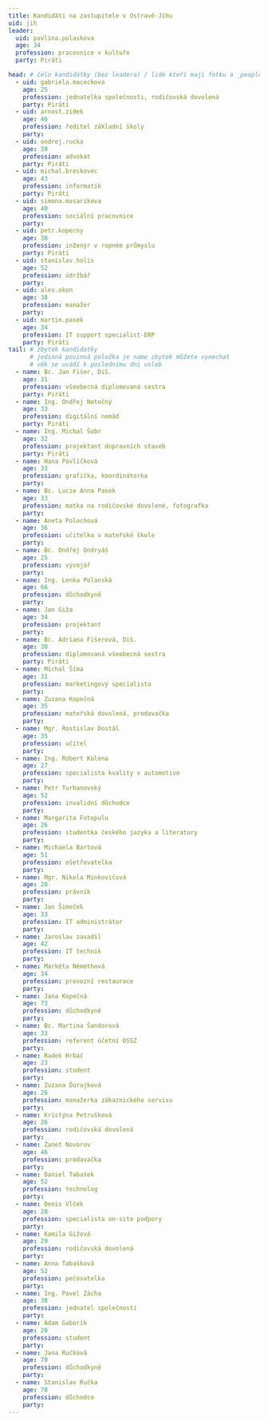 ```yaml
---
title: Kandidáti na zastupitele v Ostravě-Jihu
uid: jih
leader:
  uid: pavlina.polaskova
  age: 34
  profession: pracovnice v kultuře
  party: Piráti

head: # čelo kandidátky (bez leadera) / lidé kteří mají fotku a _people/jmeno.md
  - uid: gabriela.maceckova
    age: 25
    profession: jednatelka společnosti, rodičovská dovolená
    party: Piráti
  - uid: arnost.zidek
    age: 46
    profession: ředitel základní školy
    party:
  - uid: ondrej.rucka
    age: 39
    profession: advokát
    party: Piráti
  - uid: michal.breskovec
    age: 43
    profession: informatik
    party: Piráti
  - uid: simona.masarikova
    age: 40
    profession: sociální pracovnice
    party:
  - uid: petr.kopecny
    age: 38
    profession: inženýr v ropném průmyslu
    party: Piráti
  - uid: stanislav.holis
    age: 52
    profession: údržbář
    party:
  - uid: ales.okon
    age: 38
    profession: manažer
    party:
  - uid: martin.pasek
    age: 34
    profession: IT support specialist-ERP
    party: Piráti
tail: # zbytek kandidatky
      # jedinná povinná položka je name zbytek můžete vynechat
      # věk se uvádí k poslednímu dni voleb
  - name: Bc. Jan Fišer, DiS.
    age: 31
    profession: všeobecná diplomovaná sestra
    party: Piráti
  - name: Ing. Ondřej Netočný
    age: 33
    profession: digitální nomád
    party: Piráti
  - name: Ing. Michal Šobr
    age: 32
    profession: projektant dopravních staveb
    party: Piráti
  - name: Hana Pavlíčková
    age: 33
    profession: grafička, koordinátorka
    party: 
  - name: Bc. Lucie Anna Pasek
    age: 33
    profession: matka na rodičovské dovolené, fotografka
    party: 
  - name: Aneta Polochová
    age: 36
    profession: učitelka v mateřské škole
    party: 
  - name: Bc. Ondřej Ondryáš
    age: 25
    profession: vývojář
    party: 
  - name: Ing. Lenka Polanská
    age: 66
    profession: důchodkyně
    party: 
  - name: Jan Giža
    age: 34
    profession: projektant
    party: 
  - name: Bc. Adriana Fišerová, DiS.
    age: 30
    profession: diplomovaná všeobecná sestra
    party: Piráti
  - name: Michal Šíma
    age: 31
    profession: marketingový specialista
    party: 
  - name: Zuzana Kopečná
    age: 35
    profession: mateřská dovolená, prodavačka
    party: 
  - name: Mgr. Rostislav Dostál
    age: 35
    profession: učitel
    party: 
  - name: Ing. Robert Kolena
    age: 27
    profession: specialista kvality v automotive
    party: 
  - name: Petr Turhanovský
    age: 52
    profession: invalidní důchodce
    party: 
  - name: Margarita Fotopulu
    age: 26
    profession: studentka českého jazyka a literatury
    party: 
  - name: Michaela Bartová
    age: 51
    profession: ošetřovatelka
    party: 
  - name: Mgr. Nikola Minkovičová
    age: 28
    profession: právník
    party: 
  - name: Jan Šimeček
    age: 33
    profession: IT administrátor
    party: 
  - name: Jaroslav zavadil
    age: 42
    profession: IT technik
    party: 
  - name: Markéta Némethová
    age: 34
    profession: provozní restaurace
    party: 
  - name: Jana Kopečná
    age: 73
    profession: důchodkyně
    party: 
  - name: Bc. Martina Šandorová
    age: 33
    profession: referent účetní OSSZ
    party: 
  - name: Radek Hrbáč
    age: 23
    profession: student
    party: 
  - name: Zuzana Ďurajková
    age: 26
    profession: manažerka zákaznického servisu
    party: 
  - name: Kristýna Petrušková
    age: 26
    profession: rodičovská dovolená
    party: 
  - name: Žanet Novorov
    age: 46
    profession: prodavačka
    party: 
  - name: Daniel Tabašek
    age: 52
    profession: technolog
    party: 
  - name: Denis Vlček
    age: 28
    profession: specialista on-site podpory
    party: 
  - name: Kamila Gižová
    age: 29
    profession: rodičovská dovolená
    party: 
  - name: Anna Tabašková
    age: 52
    profession: pečovatelka
    party: 
  - name: Ing. Pavel Zácha
    age: 38
    profession: jednatel společnosti
    party: 
  - name: Adam Gaborík
    age: 20
    profession: student
    party: 
  - name: Jana Ručková
    age: 70
    profession: důchodkyně
    party: 
  - name: Stanislav Ručka
    age: 78
    profession: důchodce
    party: 
---
```

